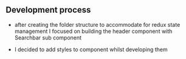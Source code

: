 ## Development process

- after creating the folder structure to accommodate for redux state management I focused on building the header component with Searchbar sub component

- I decided to add styles to component whilst developing them